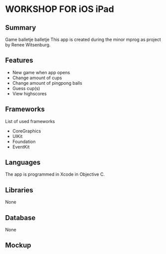 WORKSHOP FOR iOS iPad
=============
Summary
-------------
Game balletje balletje
This app is created during the minor mprog as project by Renee Witsenburg.

Features
-------------
* New game when app opens
* Change amount of cups
* Change amount of pingpong balls
* Guess cup(s)
* View highscores

Frameworks
-------------
List of used frameworks
* CoreGraphics
* UIKit
* Foundation
* EventKit

Languages
-------------
The app is programmed in Xcode in Objective C. 

Libraries
-------------
None

Database
-------------
None

Mockup
-------------
